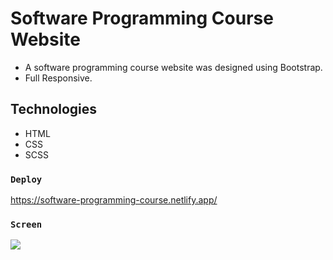 # Software Programming Course Website

- A software programming course website was designed using Bootstrap. 
- Full Responsive.

## Technologies

- HTML
- CSS
- SCSS

### `Deploy`

https://software-programming-course.netlify.app/

### `Screen`
![](screen.gif)